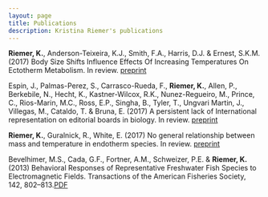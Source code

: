 ```yaml
---
layout: page
title: Publications
description: Kristina Riemer's publications
---
```


**Riemer, K.**, Anderson-Teixeira, K.J., Smith, F.A., Harris, D.J. & Ernest, S.K.M. (2017) Body Size Shifts Influence Effects Of Increasing Temperatures On Ectotherm Metabolism. In review. [preprint](http://biorxiv.org/content/early/2017/05/17/139279)

Espin, J., Palmas-Perez, S., Carrasco-Rueda, F., **Riemer, K.**, Allen, P., Berkebile, N., Hecht, K., Kastner-Wilcox, R.K., Nunez-Regueiro, M., Prince, C., Rios-Marin, M.C., Ross, E.P., Singha, B., Tyler, T., Ungvari Martin, J., Villegas, M., Cataldo, T. & Bruna, E. (2017) A persistent lack of International representation on editorial boards in biology. In review. [preprint](http://biorxiv.org/content/early/2017/05/05/131292)

**Riemer, K.**, Guralnick, R., White, E. (2017) No general relationship between mass and temperature in endotherm species. In review. [preprint](http://biorxiv.org/content/early/2017/03/08/113753)

Bevelhimer, M.S., Cada, G.F., Fortner, A.M., Schweizer, P.E. & **Riemer, K.** (2013) Behavioral Responses of Representative Freshwater Fish Species to Electromagnetic Fields. Transactions of the American Fisheries Society, 142, 802–813.[PDF](http://hydropower.ornl.gov/docs/pubs/Behavioral_Responses_of_Representative_Freshwater_Fish_Species_to_Electromagnetic_Fields.pdf)

